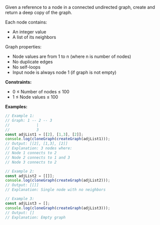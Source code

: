 Given a reference to a node in a connected undirected graph, create and return a deep copy of the graph.

Each node contains:
- An integer value
- A list of its neighbors

Graph properties:
- Node values are from 1 to n (where n is number of nodes)
- No duplicate edges
- No self-loops
- Input node is always node 1 (if graph is not empty)

**Constraints:**
- 0 ≤ Number of nodes ≤ 100
- 1 ≤ Node values ≤ 100

**Examples:**
```typescript
// Example 1:
// Graph: 1 -- 2 -- 3
//            |
//            3
const adjList1 = [[2], [1,3], [2]];
console.log(cloneGraph(createGraph(adjList1)));
// Output: [[2], [1,3], [2]]
// Explanation: 3 nodes where:
// Node 1 connects to 2
// Node 2 connects to 1 and 3
// Node 3 connects to 2

// Example 2:
const adjList2 = [[]];
console.log(cloneGraph(createGraph(adjList2)));
// Output: [[]]
// Explanation: Single node with no neighbors

// Example 3:
const adjList3 = [];
console.log(cloneGraph(createGraph(adjList3)));
// Output: []
// Explanation: Empty graph
```
